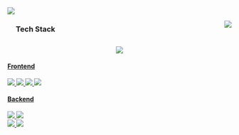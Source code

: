 <img src="https://capsule-render.vercel.app/api?type=Venom&color=0:fc575e,100:90d5ec&height=300&section=header&text=Welcome%20to%20Jimin's%20GitHub&fontSize=40&animation=fadeIn&desc=dreaming%20of%20becoming%20a%20backend%20developer." />


<a href="https://solved.ac/whkakrkr"><img align="right" src="http://mazassumnida.wtf/api/v2/generate_badge?boj=whkakrkr&theme=dark"/></a>

<div>
  <h3><img src="https://github.com/user-attachments/assets/74197ae5-ae5e-42c5-9c07-a563d9e55c76" width="15px"/> Tech Stack</h3>
  <div align="center">
    
  <a href="https://velog.io/@seondal/about"><img src="https://img.shields.io/badge/seondal.log-3DDC84?style=badge&logo=Velog&logoColor=white"/></a> <a href="https://whkakrkr.tistory.com"> 
  ---

</div>

  <h4>Frontend</h4> 
  <img src="https://img.shields.io/badge/HTML-E34F26.svg?style=for-the-badge&logo=html5&logoColor=white" />
      <img src="https://img.shields.io/badge/CSS-1572B6.svg?style=for-the-badge&logo=css3&logoColor=white" />
      <img src="https://img.shields.io/badge/JavaScript-F7DF1E.svg?style=for-the-badge&logo=javascript&logoColor=black" />
      <img src="https://img.shields.io/badge/react-20232a.svg?style=for-the-badge&logo=react&logoColor=61DAFB" />
      <h4>Backend</h4>
      <img src="https://img.shields.io/badge/Python-3776AB.svg?style=for-the-badge&logo=python&logoColor=white" />
      <img src="https://img.shields.io/badge/Django-092E20.svg?style=for-the-badge&logo=django&logoColor=white" />
      <br />
      <img src="https://img.shields.io/badge/Java-f44236.svg?style=for-the-badge&logo=coffeescript&logoColor=white" />
      <img src="https://img.shields.io/badge/Spring-6DB33F.svg?style=for-the-badge&logo=spring&logoColor=white" />
  
</div>


